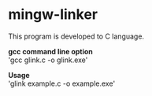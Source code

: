 # mingw-linker

This program is developed to C language.

<strong> gcc command line option </strong>   
'gcc glink.c -o glink.exe'

<strong> Usage </strong>  
'glink example.c -o example.exe'
